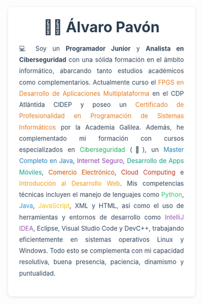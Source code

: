 <link rel="stylesheet" href="https://cdnjs.cloudflare.com/ajax/libs/font-awesome/6.0.0-beta3/css/all.min.css">

<div style="max-width:800px; background:#fff; margin:20px auto; padding:30px; border-radius:10px; box-shadow:0 2px 10px rgba(0,0,0,0.1);">
  <div style="text-align:center; margin-bottom:20px;">
    <h1 style="margin:0; font-size:2.8em; color:#2c3e50;">👨‍💻 Álvaro Pavón</h1>
    <div style="margin-top:10px; font-size:1.4em;">
      <a href="https://www.linkedin.com/in/alvaro-pav%C3%B3n-mart%C3%ADnez-a1a87b241/" target="_blank" style="margin:0 10px; color:#0077b5; text-decoration:none;" title="LinkedIn">
        <i class="fab fa-linkedin"></i>
      </a>
      <a href="https://github.com/AlvaroPavon" target="_blank" style="margin:0 10px; color:#333; text-decoration:none;" title="GitHub">
        <i class="fab fa-github"></i>
      </a>
      <a href="https://wa.me/34662443794/?text=Hola%21" target="_blank" style="margin:0 10px; color:#25D366; text-decoration:none;" title="WhatsApp">
        <i class="fab fa-whatsapp"></i>
      </a>
      <a href="https://app.hackthebox.com/profile/overview" target="_blank" style="margin:0 10px; color:#e74c3c; text-decoration:none;" title="HackTheBox">
        <i class="fas fa-shield-alt"></i>
      </a>
      <a href="mailto:alvaropavonmartinez7@gmail.com" style="margin:0 10px; color:#f39c12; text-decoration:none;" title="Email">
        <i class="fas fa-envelope"></i>
      </a>
    </div>
  </div>
  <div style="font-size:1.2em; line-height:1.8; color:#34495e; text-align:justify;">
    <p>
      💻 Soy un <strong>Programador Junior</strong> y <strong>Analista en Ciberseguridad</strong> con una sólida formación en el ámbito informático, abarcando tanto estudios académicos como complementarios. Actualmente curso el <span style="color:#e67e22;">FPGS en Desarrollo de Aplicaciones Multiplataforma</span> en el CDP Atlántida CIDEP y poseo un <span style="color:#e67e22;">Certificado de Profesionalidad en Programación de Sistemas Informáticos</span> por la Academia Galilea. Además, he complementado mi formación con cursos especializados en <span style="color:#27ae60;">Ciberseguridad</span> (🔐), un <span style="color:#2980b9;">Master Completo en Java</span>, <span style="color:#8e44ad;">Internet Seguro</span>, <span style="color:#16a085;">Desarrollo de Apps Móviles</span>, <span style="color:#d35400;">Comercio Electrónico</span>, <span style="color:#c0392b;">Cloud Computing</span> e <span style="color:#f39c12;">Introducción al Desarrollo Web</span>. Mis competencias técnicas incluyen el manejo de lenguajes como <span style="color:#2ecc71;">Python</span>, <span style="color:#3498db;">Java</span>, <span style="color:#f1c40f;">JavaScript</span>, XML y HTML, así como el uso de herramientas y entornos de desarrollo como <span style="color:#9b59b6;">IntelliJ IDEA</span>, Eclipse, Visual Studio Code y DevC++, trabajando eficientemente en sistemas operativos Linux y Windows. Todo esto se complementa con mi capacidad resolutiva, buena presencia, paciencia, dinamismo y puntualidad.
    </p>
  </div>
</div>
